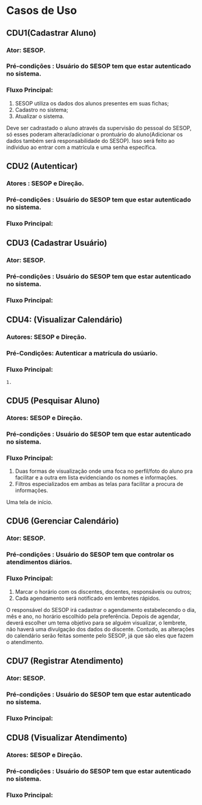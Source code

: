 # Casos de Uso


## CDU1(Cadastrar Aluno)

### Ator: SESOP. 

### Pré-condições : Usuário do SESOP tem que estar autenticado no sistema.

### Fluxo Principal: 


1)	SESOP utiliza os dados dos alunos presentes em suas fichas;
2)	Cadastro no sistema;
3)	Atualizar o sistema. 

Deve ser cadrastado o aluno através da supervisão do pessoal do SESOP, só esses poderam alterar/adicionar o prontuário do aluno(Adicionar os dados também será responsabilidade do SESOP).
Isso será feito ao indíviduo ao entrar com a matrícula e uma senha específica.



## CDU2 (Autenticar)

### Atores : SESOP e Direção.

### Pré-condições : Usuário do SESOP tem que estar autenticado no sistema.

### Fluxo Principal: 


## CDU3 (Cadastrar Usuário)

### Ator: SESOP. 

### Pré-condições : Usuário do SESOP tem que estar autenticado no sistema.

### Fluxo Principal: 


## CDU4: (Visualizar Calendário)

### Autores: SESOP e Direção.

### Pré-Condições: Autenticar a matrícula do usúario.

### Fluxo Principal:

	1.

## CDU5 (Pesquisar Aluno)

### Atores: SESOP e Direção.

### Pré-condições : Usuário do SESOP tem que estar autenticado no sistema.

### Fluxo Principal: 


1) Duas formas de visualização onde uma foca no perfil/foto do aluno pra facilitar e a outra em lista evidenciando os nomes e informações.
2) Filtros especializados em ambas as telas para facilitar a procura de informações.

Uma tela de início.


## CDU6 (Gerenciar Calendário)

### Ator: SESOP. 

### Pré-condições : Usuário do SESOP tem que controlar os atendimentos diários.

### Fluxo Principal: 


1) Marcar o horário com os discentes, docentes, responsáveis ou outros;
2) Cada agendamento será notificado em lembretes rápidos.

O responsável do SESOP irá cadastrar o agendamento estabelecendo o dia, mês e ano, no horário escolhido pela preferência. Depois de agendar, deverá escolher um tema objetivo para se alguém visualizar, o lembrete, não haverá uma divulgação dos dados do discente.
Contudo, as alterações do calendário serão feitas somente pelo SESOP, já que são eles que fazem o atendimento.


## CDU7 (Registrar Atendimento)

### Ator: SESOP. 

### Pré-condições : Usuário do SESOP tem que estar autenticado no sistema.

### Fluxo Principal: 


## CDU8 (Visualizar Atendimento)

### Atores: SESOP e Direção. 

### Pré-condições : Usuário do SESOP tem que estar autenticado no sistema.

### Fluxo Principal: 




